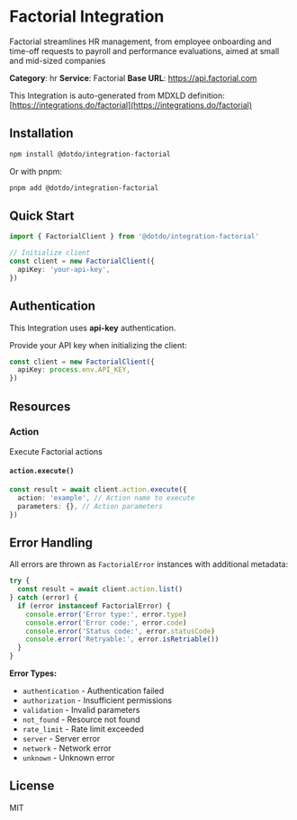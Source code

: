 # Factorial Integration

Factorial streamlines HR management, from employee onboarding and time-off requests to payroll and performance evaluations, aimed at small and mid-sized companies

**Category**: hr
**Service**: Factorial
**Base URL**: https://api.factorial.com

This Integration is auto-generated from MDXLD definition: [https://integrations.do/factorial](https://integrations.do/factorial)

## Installation

```bash
npm install @dotdo/integration-factorial
```

Or with pnpm:

```bash
pnpm add @dotdo/integration-factorial
```

## Quick Start

```typescript
import { FactorialClient } from '@dotdo/integration-factorial'

// Initialize client
const client = new FactorialClient({
  apiKey: 'your-api-key',
})
```

## Authentication

This Integration uses **api-key** authentication.

Provide your API key when initializing the client:

```typescript
const client = new FactorialClient({
  apiKey: process.env.API_KEY,
})
```

## Resources

### Action

Execute Factorial actions

#### `action.execute()`

```typescript
const result = await client.action.execute({
  action: 'example', // Action name to execute
  parameters: {}, // Action parameters
})
```

## Error Handling

All errors are thrown as `FactorialError` instances with additional metadata:

```typescript
try {
  const result = await client.action.list()
} catch (error) {
  if (error instanceof FactorialError) {
    console.error('Error type:', error.type)
    console.error('Error code:', error.code)
    console.error('Status code:', error.statusCode)
    console.error('Retryable:', error.isRetriable())
  }
}
```

**Error Types:**

- `authentication` - Authentication failed
- `authorization` - Insufficient permissions
- `validation` - Invalid parameters
- `not_found` - Resource not found
- `rate_limit` - Rate limit exceeded
- `server` - Server error
- `network` - Network error
- `unknown` - Unknown error

## License

MIT
